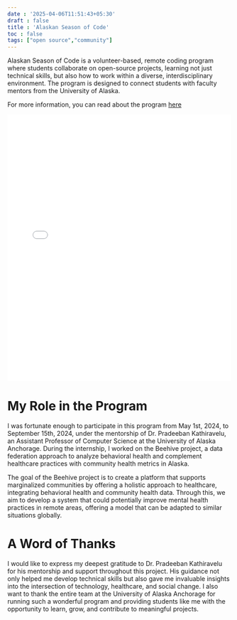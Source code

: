 ```yaml
---
date : '2025-04-06T11:51:43+05:30'
draft : false
title : 'Alaskan Season of Code'
toc : false
tags: ["open source","community"]
---
```



Alaskan Season of Code is a volunteer-based, remote coding program where students collaborate on open-source projects, learning not just technical skills, but also how to work within a diverse, interdisciplinary environment. The program is designed to connect students with faculty mentors from the University of Alaska.

For more information, you can read about the program [here](https://github.com/uaanchorage/GSoC/blob/main/Alaskan-Season-of-Code.md)

<embed src="/assets/asoc.pdf" type="application/pdf" width="100%" height="600px" />

# My Role in the Program
I was fortunate enough to participate in this program from May 1st, 2024, to September 15th, 2024, under the mentorship of Dr. Pradeeban Kathiravelu, an Assistant Professor of Computer Science at the University of Alaska Anchorage. During the internship, I worked on the Beehive project, a data federation approach to analyze behavioral health and complement healthcare practices with community health metrics in Alaska.

The goal of the Beehive project is to create a platform that supports marginalized communities by offering a holistic approach to healthcare, integrating behavioral health and community health data. Through this, we aim to develop a system that could potentially improve mental health practices in remote areas, offering a model that can be adapted to similar situations globally.

# A Word of Thanks
I would like to express my deepest gratitude to Dr. Pradeeban Kathiravelu for his mentorship and support throughout this project. His guidance not only helped me develop technical skills but also gave me invaluable insights into the intersection of technology, healthcare, and social change. I also want to thank the entire team at the University of Alaska Anchorage for running such a wonderful program and providing students like me with the opportunity to learn, grow, and contribute to meaningful projects.

















<!-- Comment Section Configurations! -->
<script src="https://giscus.app/client.js"
        data-repo="mdxabu/mdxabu.github.io"
        data-repo-id="R_kgDOLs5FtQ"
        data-category="Blogs"
        data-category-id="DIC_kwDOLs5Ftc4CrYy-"
        data-mapping="pathname"
        data-strict="0"
        data-reactions-enabled="0"
        data-emit-metadata="0"
        data-input-position="top"
        data-theme="light_protanopia"
        data-lang="en"
        crossorigin="anonymous"
        async>
</script>
